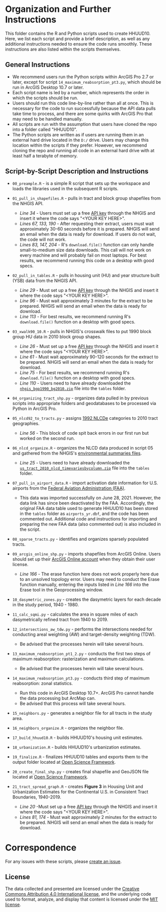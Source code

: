 # Organization and Further Instructions
This folder contains the R and Python scripts used to create HHUUD10. Here, we list each script and provide a brief description, as well as any additional instructions needed to ensure the code runs smoothly. These instructions are also listed within the scripts themselves. 

## General Instructions

- We recommend users run the Python scripts within ArcGIS Pro 2.7 or later, except for script `14_maximum_reabsorption_pt3.py`, which should be run in ArcGIS Desktop 10.7 or later. 
- Each script name is led by a number, which represents the order in which the scripts should be run. 
- Users should run this code line-by-line rather than all at once. This is necessary for the code to run successfully because the API data pulls take time to process, and there are some quirks with ArcGIS Pro that may need to be handled manually. 
- All scripts are run with the assumption that users have cloned the repo into a folder called "HHUUD10".
- The Python scripts are written as if users are running them in an external hard drive located in the `D:/` drive. Users may change this location within the scripts if they prefer. However, we recommend cloning the repo and running all code in an external hard drive with at least half a terabyte of memory.

## Script-by-Script Description and Instructions
- `00_preample.R` - is a simple R script that sets up the workspace and loads the libraries used in the subsequent R scripts.

- `01_pull_in_shapefiles.R` - pulls in tract and block group shapefiles from the NHGIS API.
  - *Line 34* - Users must set up a free [API key](https://account.ipums.org/api_keys) through the NHGIS and insert it where the code says "\<YOUR KEY HERE\>".
  - *Lines 67, 133, 190* - After requesting their extract, users must wait approximately 30-60 seconds before it is prepared. NHGIS will send an email when the data is ready for download. If users do not wait, the code will not work.
  - *Lines 83, 147, 204* - R's `download.file()` function can only handle small-to-medium size data downloads. This call will not work on every machine and will probably fail on most laptops. For best results, we recommend running this code on a desktop with good specs.

- `02_pull_in_tables.R` - pulls in housing unit (HU) and year structure built (YSB) data from the NHGIS API.
  - *Line 29* - Must set up a free [API key](https://account.ipums.org/api_keys) through the NHGIS and insert it where the code says "\<YOUR KEY HERE\>".
  - *Line 96* -  Must wait approximately 3 minutes for the extract to be prepared. NHGIS will send an email when the data is ready for download.
  -  *Line 113* - For best results, we recommend running R's `download.file()` function on a desktop with good specs.

- `03_xwalk90_10.R` - pulls in NHGIS's crosswalk files to put 1990 block group HU data in 2010 block group shapes.
  - *Line 26* - Must set up a free [API key](https://account.ipums.org/api_keys) through the NHGIS and insert it where the code says "\<YOUR KEY HERE\>".
  - *Line 61* - Must wait approximately 90-120 seconds for the extract to be prepared. NHGIS will send an email when the data is ready for download.
  -  *Line 75* - For best results, we recommend running R's `download.file()` function on a desktop with good specs.
  -  *Line 110* - Users need to have already downloaded the [`nhgis_bgp1990_bg2010.zip`](https://data2.nhgis.org/crosswalks/nhgis_bgp1990_bg2010.zip) file into the `tables` folder.

- `04_organizing_tract_shp.py` - organizes data pulled in by previous scripts into appropriate folders and geodatabases to be processed via Python in ArcGIS Pro.

- `05_nlcd92_to_tracts.py` - assigns [1992 NLCDe](https://water.usgs.gov/GIS/metadata/usgswrd/XML/nlcde92.xml#stdorder) categories to 2010 tract geographies.
  - *Line 56* - This block of code spit back errors in our first run but worked on the second run.

- `06_nlcd_organize.R` - organizes the NLCD data produced in script 05 and gathered from the NHGIS's [environmental summaries files](https://www.nhgis.org/user-resources/environmental-summaries).
  - *Line 25* - Users need to have already downloaded the [`us_tract_2010_nlcd_timevariesbycolumn.zip`](https://data2.nhgis.org/environmental/us_tract_2010_nlcd_timevariesbycolumn.zip) file into the `tables` folder.

- `07_pull_in_airport_data.R` - import activation date information for U.S. airports from the [Federal Aviation Administration (FAA)](https://adip.faa.gov/agis/public/#/airportSearch/advanced).
  - This data was imported successfully on June 28, 2021. However, the data link has since been deactivated by the FAA. Accordingly, the original FAA data table used to generate HHUUD10 has been stored in the `tables` folder as `airports_yr.dbf`, and the code has been commented out. Additional code and instructions for importing and preparing the new FAA data (also commented out) is also included in the script.

- `08_sparse_tracts.py` - identifies and organizes sparsely populated tracts.

- `09_arcgis_online_shp.py` - imports shapefiles from ArcGIS Online. Users should set up their [ArcGIS Online account](https://doc.arcgis.com/en/arcgis-online/get-started/create-account.htm) when they obtain their user license.
  - *Line 166* - The erase function here does not work properly here due to an unsolved topology error. Users may need to conduct the Erase function manually, entering the inputs listed in *Line 166* into the Erase tool in the Geoprocessing window.

- `10_dasymetric_zones.py` - creates the dasymetric layers for each decade in the study period, 1940 - 1980.

- `11_calc_sqmi.py` - calculates the area in square miles of each dasymetrically refined tract  from 1940 to 2019.

- `12_intersections_aw_tdw.py` - performs the intersections needed for conducting areal weighting (AW) and target-density weighting (TDW).
  - Be advised that the processes herein will take several hours.

- `13_maximum_reabsorption_pt1_2.py` - conducts the first two steps of maximum reabsorption: rasterization and maximum calculations.
  - Be advised that the processes herein will take several hours.

- `14_maximum_reabsorption_pt3.py` - conducts third step of maximum reabsorption: zonal statistics.
  - Run this code in ArcGIS Desktop 10.7+. ArcGIS Pro cannot handle the data processing but ArcMap can.
  - Be advised that this process will take several hours.

- `15_neighbors.py` - generates a neighbor file for all tracts in the study area.

- `16_neighbors_organize.R` - organizes the neighbor file.

- `17_build_hhuud10.R` - builds HHUUD10's housing unit estimates.

- `18_urbanization.R` - builds HHUUD10's urbanization estimates.

- `19_finalize.R` - finalizes HHUUD10 tables and exports them to the output folder located at [Open Science Framework](https://osf.io/fzv5e/).

- `20_create_final_shp.py` - creates final shapefile and GeoJSON file located at [Open Science Framework](https://osf.io/fzv5e/).

- `21_tract_spread_graph.R` - creates **Figure 3** in Housing Unit and Urbanization Estimates for the Continental U.S. in Consistent Tract Boundaries, 1940-2019.
  - *Line 20* -Must set up a free [API key](https://account.ipums.org/api_keys) through the NHGIS and insert it where the code says "\<YOUR KEY HERE\>".
  - *Lines 81, 174* - Must wait approximately 2 minutes for the extract to be prepared. NHGIS will send an email when the data is ready for download.

# Correspondence
For any issues with these scripts, please [create an issue](https://github.com/[removed]/HHUUD10/issues).

## License
The data collected and presented are licensed under the [Creative Commons Attribution 4.0 International license](https://creativecommons.org/licenses/by/4.0/), and the underlying code used to format, analyze, and display that content is licensed under the [MIT license](http://opensource.org/licenses/mit-license.php).
